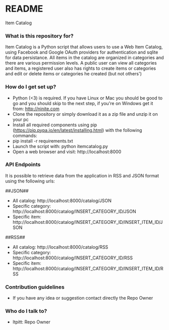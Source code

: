 # README #

Item Catalog

### What is this repository for? ###

Item Catalog is a Python script that allows users to use a Web Item Catalog, using Facebook and Google OAuth providers for authentication and sqlite for data persistance.
All items in the catalog are organized in categories and there are various permission levels.
A public user can view all categories and items, a registered user also has rights to create items or categories and edit or delete items or categories he created (but not others')


### How do I get set up? ###

* Python (<3) is required. If you have Linux or Mac you should be good to go and you should skip to the next step, if you're on Windows get it from: http://ninite.com
* Clone the repository or simply download it as a zip file and unzip it on your pc
* Install all required components using pip (https://pip.pypa.io/en/latest/installing.html) with the following commands:
* pip install -r requirements.txt
* Launch the script with: python itemcatalog.py
* Open a web browser and visit: http://localhost:8000

### API Endpoints ###

It is possible to retrieve data from the application in RSS and JSON format using the following urls:

##JSON##
* All catalog: http://localhost:8000/catalog/JSON
* Specific category: http://localhost:8000/catalog/INSERT_CATEGORY_ID/JSON
* Specific item: http://localhost:8000/catalog/INSERT_CATEGORY_ID/INSERT_ITEM_ID/JSON

##RSS##
* All catalog: http://localhost:8000/catalog/RSS
* Specific category: http://localhost:8000/catalog/INSERT_CATEGORY_ID/RSS
* Specific item: http://localhost:8000/catalog/INSERT_CATEGORY_ID/INSERT_ITEM_ID/RSS

### Contribution guidelines ###

* If you have any idea or suggestion contact directly the Repo Owner

### Who do I talk to? ###

* ltpitt: Repo Owner
